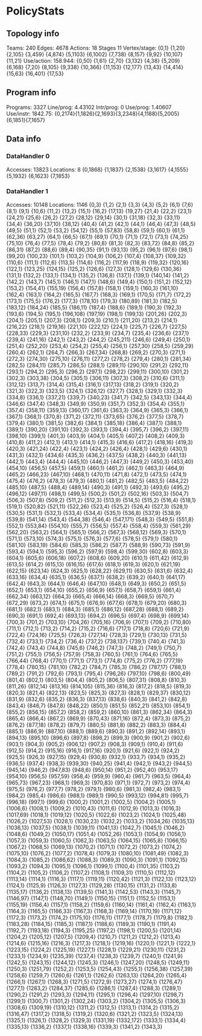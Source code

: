 # PolicyStats
## Topology info
Teams:		240
Edges:		4678
Actions:	18
Stages		11
Vertex/stage:	{0,1} {1,20} {2,105} {3,459} {4,874} {5,1103} {6,1002} {7,738} {8,157} {9,92} {10,107} {11,21} 
Use/action:	158.944: {0,50} {1,61} {2,70} {3,132} {4,38} {5,209} {6,168} {7,20} {8,105} {9,338} {10,366} {11,153} {12,177} {13,43} {14,414} {15,63} {16,401} {17,53} 

## Program info
Programs:	3327
Line/prog:	4.43102
Intr/prog:	0
Use/prog:	1.40607
Use/instr:	1842.75: {0,2174}{1,1826}{2,1693}{3,2348}{4,1188}{5,2005}{6,1851}{7,1657}

## Data info

### DataHandler 0
Accesses:	13823
Locations:	8
{0,1868} {1,1837} {2,1538} {3,1617} {4,1555} {5,1932} {6,1623} {7,1853} 

### DataHandler 1
Accesses:	10148
Locations:	1146
{0,3} {1,2} {2,1} {3,3} {4,3} {5,2} {6,1} {7,6} {8,1} {9,1} {10,6} {11,2} {13,2} {15,1} {16,2} {17,13} {19,27} {21,4} {22,2} {23,1} {24,21} {25,6} {26,2} {27,2} {28,12} {29,14} {30,1} {31,18} {32,3} {33,11} {34,4} {36,20} {37,10} {38,12} {40,4} {41,2} {42,1} {44,1} {46,4} {47,3} {48,5} {49,5} {51,1} {52,1} {53,2} {54,12} {55,1} {57,83} {58,8} {59,1} {60,1} {61,1} {62,36} {63,27} {64,1} {66,5} {67,1} {69,1} {70,1} {71,1} {72,1} {73,1} {74,25} {75,10} {76,4} {77,5} {78,4} {79,2} {80,8} {81,3} {82,3} {83,72} {84,8} {85,2} {86,31} {87,2} {88,6} {89,4} {90,35} {91,1} {93,13} {95,2} {96,1} {97,6} {98,1} {99,20} {100,23} {101,1} {103,2} {104,9} {106,2} {107,4} {108,37} {109,32} {110,6} {111,1} {112,6} {113,5} {114,6} {116,2} {117,9} {118,9} {119,32} {120,16} {122,1} {123,25} {124,15} {125,2} {126,6} {127,3} {128,1} {129,6} {130,36} {131,1} {132,2} {133,1} {134,1} {135,2} {136,8} {137,1} {139,1} {140,14} {141,2} {142,2} {143,7} {145,1} {146,1} {147,1} {148,6} {149,4} {150,1} {151,2} {152,12} {153,2} {154,41} {155,19} {156,4} {157,8} {158,1} {159,1} {160,3} {161,10} {162,4} {163,1} {164,2} {165,5} {167,7} {168,3} {169,1} {170,5} {171,7} {172,2} {173,1} {175,5} {176,2} {177,3} {178,10} {179,3} {180,89} {181,3} {182,5} {183,12} {184,24} {185,5} {186,11} {187,4} {188,6} {189,1} {190,3} {192,3} {193,6} {194,5} {195,1} {196,108} {197,19} {198,1} {199,13} {201,26} {202,3} {204,1} {205,1} {207,3} {208,1} {209,3} {210,1} {211,20} {213,2} {214,1} {216,22} {218,1} {219,16} {221,10} {222,12} {224,1} {225,7} {226,7} {227,5} {228,33} {229,3} {231,10} {232,2} {233,9} {234,7} {235,4} {236,6} {237,1} {239,4} {241,16} {242,1} {243,2} {244,2} {245,211} {246,6} {249,4} {250,1} {251,4} {252,20} {253,4} {254,2} {255,4} {256,1} {257,30} {258,5} {259,29} {260,4} {262,1} {264,7} {266,3} {267,34} {268,8} {269,2} {270,3} {271,1} {272,3} {274,30} {275,10} {276,11} {277,2} {278,2} {279,4} {280,1} {281,34} {282,5} {284,11} {285,7} {286,5} {288,1} {289,11} {290,10} {291,2} {292,11} {293,1} {294,2} {295,3} {296,2} {297,1} {298,22} {299,11} {300,10} {301,2} {302,3} {303,38} {304,5} {305,1} {306,11} {307,3} {308,2} {310,6} {311,1} {312,12} {313,7} {314,4} {315,4} {316,1} {317,13} {318,2} {319,1} {320,2} {321,3} {322,3} {323,5} {324,1} {326,12} {327,7} {328,1} {329,1} {332,3} {334,8} {336,1} {337,21} {339,7} {340,23} {341,7} {342,5} {343,13} {344,4} {346,6} {347,4} {348,3} {349,9} {350,9} {351,7} {352,3} {354,4} {355,1} {357,4} {358,11} {359,13} {360,17} {361,6} {363,3} {364,9} {365,3} {366,1} {367,1} {368,1} {370,8} {371,2} {372,11} {373,65} {376,2} {377,5} {378,7} {379,4} {380,1} {381,5} {382,6} {384,1} {385,18} {386,4} {387,1} {388,1} {389,1} {390,20} {391,10} {392,3} {393,1} {394,4} {395,7} {396,2} {397,11} {398,10} {399,1} {401,3} {403,9} {404,1} {405,1} {407,2} {408,2} {409,3} {410,8} {411,2} {412,1} {413,1} {414,1} {415,3} {416,6} {417,2} {418,16} {419,3} {420,3} {421,24} {422,4} {423,1} {424,2} {426,4} {428,1} {429,6} {430,1} {431,3} {432,1} {434,6} {435,3} {436,2} {437,5} {438,2} {440,3} {441,13} {442,1} {443,4} {444,4} {445,10} {446,2} {447,3} {449,2} {450,3} {453,40} {454,10} {456,5} {457,5} {459,1} {460,1} {461,2} {462,1} {463,3} {464,9} {465,2} {466,23} {467,10} {468,1} {470,11} {471,8} {472,1} {473,5} {474,1} {475,4} {476,2} {478,3} {479,3} {480,1} {481,2} {482,5} {483,5} {484,22} {485,10} {487,5} {488,4} {489,14} {490,3} {491,1} {492,3} {493,6} {495,2} {496,12} {497,11} {498,1} {499,5} {500,2} {501,2} {502,16} {503,3} {504,7} {506,3} {507,8} {509,2} {511,2} {512,3} {513,9} {514,5} {515,2} {516,4} {518,1} {519,1} {520,82} {521,11} {522,26} {523,4} {525,2} {526,4} {527,3} {528,1} {530,5} {531,1} {532,1} {533,4} {534,4} {535,1} {536,8} {537,9} {538,9} {539,8} {541,14} {543,4} {544,38} {546,4} {547,171} {548,3} {549,5} {551,8} {552,1} {553,84} {554,10} {555,7} {556,5} {557,4} {558,4} {559,3} {561,29} {562,20} {563,2} {564,1} {565,1} {566,2} {567,3} {568,12} {569,3} {570,1} {571,1} {573,10} {574,3} {575,1} {576,3} {577,6} {578,5} {579,1} {580,1} {581,10} {583,19} {584,6} {585,3} {586,2} {587,7} {588,9} {590,73} {591,9} {593,4} {594,1} {595,3} {596,2} {597,9} {598,4} {599,30} {602,8} {603,3} {604,1} {605,6} {606,18} {607,2} {608,6} {609,20} {610,1} {611,42} {612,9} {613,5} {614,2} {615,13} {616,15} {617,6} {618,1} {619,3} {620,1} {621,19} {622,15} {623,14} {624,3} {625,1} {628,22} {629,11} {630,5} {631,6} {632,4} {633,16} {634,4} {635,1} {636,5} {637,1} {638,2} {639,2} {640,1} {641,17} {642,4} {643,3} {644,1} {646,4} {647,10} {648,1} {649,3} {650,2} {651,5} {652,1} {653,1} {654,10} {655,2} {656,9} {657,1} {658,7} {659,1} {661,4} {662,34} {663,12} {664,3} {665,4} {666,14} {668,3} {669,5} {670,7} {672,29} {673,2} {674,1} {675,1} {676,9} {677,6} {678,1} {679,20} {680,3} {681,1} {682,1} {683,1} {684,3} {685,1} {686,12} {687,28} {688,1} {689,2} {690,3} {691,1} {692,4} {693,13} {694,2} {696,5} {697,4} {698,9} {699,14} {700,3} {701,2} {703,10} {704,26} {705,16} {706,9} {707,1} {709,2} {710,80} {711,1} {712,1} {713,2} {714,2} {715,2} {716,6} {717,1} {718,8} {720,6} {721,9} {722,4} {724,16} {725,5} {726,3} {727,14} {728,3} {729,1} {730,13} {731,5} {732,4} {733,1} {734,2} {736,4} {737,2} {738,137} {739,1} {740,4} {741,3} {742,4} {743,4} {744,8} {745,6} {746,2} {747,3} {748,2} {749,1} {750,7} {751,2} {755,1} {756,5} {757,9} {758,3} {760,5} {761,1} {764,6} {765,5} {766,44} {768,4} {770,1} {771,1} {773,1} {774,8} {775,2} {776,2} {777,19} {778,4} {780,15} {781,10} {782,2} {784,7} {785,3} {786,2} {787,17} {788,1} {789,2} {791,2} {792,6} {793,1} {795,4} {796,26} {797,10} {798,6} {800,49} {801,4} {802,1} {803,5} {804,4} {805,2} {806,5} {807,31} {808,8} {810,3} {811,26} {812,14} {813,16} {814,105} {815,36} {816,3} {817,2} {818,5} {819,3} {820,3} {821,4} {822,13} {823,5} {825,3} {827,3} {828,1} {829,37} {830,12} {831,9} {832,6} {835,2} {836,3} {837,13} {838,6} {840,3} {841,2} {842,8} {843,4} {846,7} {847,8} {848,22} {850,1} {851,5} {852,21} {853,10} {854,1} {855,2} {856,15} {857,2} {858,2} {859,2} {860,10} {861,3} {862,34} {864,3} {865,4} {866,4} {867,2} {869,9} {870,43} {871,16} {872,4} {873,3} {875,2} {876,2} {877,18} {878,2} {879,7} {880,5} {881,8} {882,2} {883,3} {884,4} {885,1} {886,9} {887,10} {888,1} {889,6} {890,3} {891,2} {892,14} {893,1} {894,13} {895,10} {896,6} {897,8} {898,2} {899,3} {900,9} {901,2} {902,6} {903,1} {904,3} {905,2} {906,12} {907,2} {908,3} {909,1} {910,4} {911,6} {912,5} {914,2} {915,16} {916,1} {917,16} {920,1} {921,6} {922,1} {924,2} {925,5} {926,3} {927,15} {929,4} {930,8} {932,1} {933,7} {934,1} {935,2} {936,5} {937,4} {938,3} {939,30} {940,25} {941,4} {942,1} {943,2} {944,5} {945,14} {946,2} {947,83} {948,6} {950,14} {951,2} {952,40} {953,17} {954,10} {956,5} {957,59} {958,4} {959,9} {960,4} {961,7} {963,5} {964,4} {965,73} {967,23} {968,1} {969,3} {970,83} {971,1} {972,7} {973,2} {974,4} {975,5} {976,2} {977,7} {978,2} {979,1} {980,6} {981,3} {982,4} {983,1} {984,2} {985,4} {986,6} {988,1} {989,1} {990,5} {993,12} {994,81} {995,7} {996,18} {997,1} {999,6} {1000,2} {1001,2} {1002,5} {1004,2} {1005,1} {1006,6} {1008,1} {1009,2} {1010,43} {1011,6} {1012,9} {1013,3} {1016,3} {1017,69} {1018,1} {1019,12} {1020,5} {1022,6} {1023,2} {1024,1} {1025,48} {1026,2} {1027,53} {1028,1} {1030,23} {1032,2} {1033,2} {1034,26} {1035,13} {1036,13} {1037,5} {1038,1} {1039,11} {1041,13} {1042,7} {1045,1} {1046,2} {1048,6} {1049,2} {1050,17} {1051,4} {1052,26} {1053,1} {1054,9} {1056,1} {1057,3} {1059,3} {1060,5} {1062,3} {1063,5} {1064,15} {1065,8} {1066,15} {1067,2} {1068,5} {1069,13} {1070,2} {1071,1} {1072,2} {1073,2} {1074,2} {1075,10} {1076,2} {1077,2} {1078,4} {1079,3} {1080,10} {1081,49} {1082,3} {1084,3} {1085,2} {1086,62} {1088,3} {1089,3} {1090,3} {1091,1} {1092,15} {1093,2} {1094,3} {1095,1} {1096,1} {1099,1} {1100,4} {1101,35} {1103,2} {1104,2} {1105,2} {1106,2} {1107,2} {1108,1} {1109,31} {1110,5} {1112,12} {1113,14} {1114,1} {1116,3} {1117,1} {1119,11} {1120,42} {1121,3} {1122,13} {1123,12} {1124,1} {1125,9} {1126,3} {1127,3} {1129,28} {1130,15} {1131,2} {1133,8} {1135,17} {1136,2} {1138,13} {1139,5} {1141,3} {1142,53} {1143,3} {1145,7} {1146,97} {1147,1} {1148,70} {1149,1} {1150,15} {1151,1} {1152,5} {1153,1} {1155,19} {1156,4} {1157,1} {1158,2} {1159,6} {1160,14} {1161,4} {1162,4} {1163,1} {1164,3} {1165,5} {1166,33} {1167,3} {1168,3} {1169,14} {1170,19} {1171,12} {1172,3} {1173,2} {1174,2} {1175,10} {1176,11} {1177,1} {1178,7} {1179,8} {1182,1} {1183,28} {1184,15} {1185,3} {1187,1} {1188,6} {1189,3} {1190,1} {1191,4} {1192,7} {1193,18} {1194,3} {1195,25} {1197,2} {1198,1} {1200,5} {1201,14} {1204,2} {1205,12} {1207,5} {1209,4} {1210,7} {1211,2} {1212,2} {1213,4} {1214,6} {1215,16} {1216,3} {1217,3} {1218,1} {1219,16} {1220,1} {1221,1} {1222,1} {1223,15} {1224,2} {1225,19} {1227,1} {1228,1} {1229,21} {1230,11} {1231,2} {1233,1} {1234,9} {1235,39} {1237,4} {1238,3} {1239,7} {1240,1} {1241,9} {1242,5} {1243,15} {1244,12} {1245,3} {1246,1} {1247,20} {1248,5} {1249,11} {1250,3} {1251,79} {1252,2} {1253,5} {1254,43} {1255,1} {1256,38} {1257,39} {1258,6} {1259,7} {1260,6} {1261,1} {1262,6} {1263,13} {1264,20} {1265,4} {1266,1} {1267,1} {1268,3} {1271,5} {1272,9} {1273,27} {1274,1} {1276,47} {1277,1} {1283,2} {1284,37} {1285,6} {1286,1} {1287,4} {1288,3} {1289,1} {1290,2} {1291,2} {1293,3} {1294,11} {1295,1} {1296,4} {1297,10} {1298,7} {1299,1} {1300,7} {1301,2} {1302,24} {1303,2} {1304,2} {1305,5} {1306,3} {1308,6} {1309,19} {1310,12} {1311,2} {1312,5} {1313,1} {1314,2} {1315,2} {1316,47} {1317,2} {1318,5} {1319,2} {1320,6} {1321,2} {1323,5} {1324,13} {1325,1} {1326,1} {1328,2} {1329,3} {1331,19} {1332,172} {1333,1} {1334,4} {1335,13} {1336,2} {1337,1} {1338,16} {1339,3} {1341,2} {1343,3} 